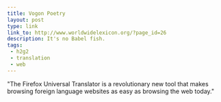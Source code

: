 ```yaml
---
title: Vogon Poetry
layout: post
type: link
link_to: http://www.worldwidelexicon.org/?page_id=26
description: It's no Babel fish.
tags:
 - h2g2
 - translation
 - web
---
```

"The Firefox Universal Translator is a revolutionary new tool that makes browsing foreign language websites as easy as browsing the web today."